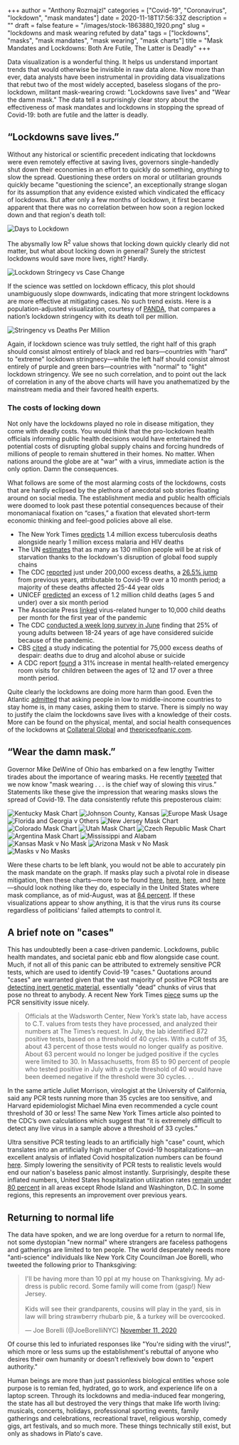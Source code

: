 +++
author = "Anthony Rozmajzl"
categories = ["Covid-19", "Coronavirus", "lockdown", "mask mandates"]
date = 2020-11-18T17:56:33Z
description = ""
draft = false
feature = "/images/stock-1863880_1920.png"
slug = "lockdowns and mask wearing refuted by data"
tags = ["lockdowns", "masks", "mask mandates", "mask wearing", "mask charts"]
title = "Mask Mandates and Lockdowns: Both Are Futile, The Latter is Deadly"
+++

Data visualization is a wonderful thing. It helps us understand important trends that would otherwise be invisible in raw data alone. Now more than ever, data analysts have been instrumental in providing data visualizations that rebut two of the most widely accepted, baseless slogans of the pro-lockdown, militant mask-wearing crowd: "Lockdowns save lives" and "Wear the damn mask." The data tell a surprisingly clear story about the effectiveness of mask mandates and lockdowns in stopping the spread of Covid-19: both are futile and the latter is deadly.

## “Lockdowns save lives.”

Without any historical or scientific precedent indicating that lockdowns were even remotely effective at saving lives, governors single-handedly shut down their economies in an effort to quickly do something, *anything* to slow the spread. Questioning these orders on moral or utilitarian grounds quickly became "questioning the science", an exceptionally strange slogan for its assumption that any evidence existed which vindicated the efficacy of lockdowns. But after only a few months of lockdown, it first became apparent that there was no correlation between how soon a region locked down and that region's death toll:

![Days to Lockdown](https://www.aier.org/wp-content/uploads/2020/05/ED-AZ636_Rodger_16U_20200426130615-1-1.jpg)

The abysmally low R<sup>2</sup> value shows that locking down quickly clearly did not matter, but what about locking down in general? Surely the strictest lockdowns would save more lives, right? Hardly.

![Lockdown Stringecy vs Case Change](/images/stringency-vs-change.png)

If the science was settled on lockdown efficacy, this plot should unambiguously slope downwards, indicating that more stringent lockdowns are more effective at mitigating cases. No such trend exists. Here is a population-adjusted visualization, courtesy of [PANDA](http://pandata.org/), that compares a nation’s lockdown stringency with its death toll per million.

![Stringency vs Deaths Per Million](/images/PopulationAdjustedStringency.png)

Again, if lockdown science was truly settled, the right half of this graph should consist almost entirely of black and red bars&mdash;countries with "hard" to "extreme" lockdown stringnecy&mdash;while the left half should consist almost entirely of purple and green bars&mdash;countries with "normal" to "light" lockdown stringency. We see no such correlation, and to point out the lack of correlation in any of the above charts will have you anathematized by the mainstream media and their favored health experts.

### The costs of locking down

Not only have the lockdowns played no role in disease mitigation, they come with deadly costs. You would think that the pro-lockdown health officials informing public health decisions would have entertained the potential costs of disrupting global supply chains and forcing hundreds of millions of people to remain shuttered in their homes. No matter. When nations around the globe are at "war" with a virus, immediate action is the only option. Damn the consequences. 

What follows are some of the most alarming costs of the lockdowns, costs that are hardly eclipsed by the plethora of anecdotal sob stories floating around on social media. The establishment media and public health officials were doomed to look past these potential consequences because of their monomaniacal fixation on “cases,” a fixation that elevated short-term economic thinking and feel-good policies above all else.

- The New York Times [predicts](https://www.nytimes.com/2020/08/03/health/coronavirus-tuberculosis-aids-malaria.html) 1.4 million excess tuberculosis deaths alongside nearly 1 million excess malaria and HIV deaths
- The UN [estimates](https://www.washingtonpost.com/world/national-security/un-pandemic-could-push-tens-of-millions-into-chronic-hunger/2020/07/13/0733e34e-c51e-11ea-a825-8722004e4150_story.html) that as many as 130 million people will be at risk of starvation thanks to the lockdown's disruption of global food supply chains
- The CDC [reported](https://www.cdc.gov/mmwr/volumes/69/wr/mm6942e2.htm) just under 200,000 excess deaths, a [26.5% jump](https://www.dailywire.com/news/new-cdc-numbers-show-lockdowns-deadly-toll-on-young-people) from previous years, attributable to Covid-19 over a 10 month period; a majority of these deaths affected 25-44 year olds
- UNICEF [predicted](https://www.unicef.org/press-releases/covid-19-devastates-already-fragile-health-systems-over-6000-additional-children) an excess of 1.2 million child deaths (ages 5 and under) over a six month period
- The Associate Press [linked](https://apnews.com/article/lifestyle-ap-top-news-understanding-the-outbreak-hunger-international-news-5cbee9693c52728a3808f4e7b4965cbd) virus-related hunger to 10,000 child deaths per month for the first year of the pandemic
- The CDC [conducted a week long survey in June](https://www.forbes.com/sites/jackkelly/2020/08/18/the-pandemic-has-caused-an-increase-in-anxiety-stress-depression-and-suicides/?sh=23f44a175863) finding that 25% of young adults between 18-24 years of age have considered suicide because of the pandemic.
- CBS [cited](https://www.cbsnews.com/news/coronavirus-deaths-suicides-drugs-alcohol-pandemic-75000/) a study indicating the potential for 75,000 excess deaths of despair: deaths due to drug and alcohol abuse or suicide
- A CDC report [found](https://thehill.com/policy/healthcare/525797-cdc-pediatric-visits-to-emergency-rooms-for-mental-health-problems?amp&__twitter_impression=true) a 31% increase in mental health-related emergency room visits for children between the ages of 12 and 17 over a three month period.

Quite clearly the lockdowns are doing more harm than good. Even the Atlantic [admitted](https://www.theatlantic.com/international/archive/2020/08/coronavirus-pandemic-developing-world/614578/) that asking people in low to middle-income countries to stay home is, in many cases, asking them to starve. There is simply no way to justify the claim the lockdowns save lives with a knowledge of their costs. More can be found on the physical, mental, and social health consequences of the lockdowns at [Collateral Global](https://collateralglobal.org) and [thepriceofpanic.com](http://thepriceofpanic.com).

## “Wear the damn mask.”

Governor Mike DeWine of Ohio has embarked on a few lengthy Twitter tirades about the importance of wearing masks. He recently [tweeted](https://twitter.com/GovMikeDeWine/status/1326657870667128841?s=20) that we now know "mask wearing . . . is the chief way of slowing this virus.” Statements like these give the impression that wearing masks slows the spread of Covid-19. The data consistently refute this preposterous claim:

![Kentucky Mask Chart](https://rationalground.com/wp-content/uploads/2020/10/10-9-Kentucky-Cases-2048x1476.png)
![Johnson County, Kansas](https://pbs.twimg.com/media/En7UUjcVgAEF-QG?format=jpg&name=medium)
![Europe Mask Usage](https://pbs.twimg.com/media/EoMas2dVEAABpHO?format=jpg&name=medium)
![Florida and Georgia v Others](https://pbs.twimg.com/media/Emz1SqjUYAAC9tZ?format=jpg&name=large)
![New Jersey Mask Chart](https://pbs.twimg.com/media/EnI4x_fVcAAB0es?format=jpg&name=4096x4096)
![Colorado Mask Chart](/images/colorado-mask-chart.png)
![Utah Mask Chart](/images/utah-mask-chart.png)
![Czech Republic Mask Chart](https://rationalground.com/wp-content/uploads/2020/10/10-17-Czech-vs-Sweden-2048x1384.png)
![Argentina Mask Chart](https://rationalground.com/wp-content/uploads/2020/10/10-14-Argentina-Cases-2048x1503.png)
![Mississippi and Alabam](https://pbs.twimg.com/media/EnzxRthUYAALZp4?format=jpg&name=large)
![Kansas Mask v No Mask](https://pbs.twimg.com/media/En2pfCQVoAEicc9?format=jpg&name=4096x4096)
![Arizona Mask v No Mask](https://pbs.twimg.com/media/EoBL6wbVcAAJp6v?format=jpg&name=large)
![Masks v No Masks](https://pbs.twimg.com/media/EoFsianVcAIzKIP?format=jpg&name=large)

Were these charts to be left blank, you would not be able to accurately pin the mask mandate on the graph. If masks play such a pivotal role in disease mitigation, then these charts&mdash;more to be found [here](https://rationalground.com/mask-charts/), [here](https://rationalground.com/more-mask-charts/), [here](https://pjmedia.com/news-and-politics/matt-margolis/2020/10/06/do-masks-really-work-heres-what-the-charts-tell-us-n1009481), and [here](https://twitter.com/ianmSC/media)&mdash;should look nothing like they do, especially in the United States where mask compliance, as of mid-August, was at [84 percent](https://www.pewresearch.org/fact-tank/2020/08/27/more-americans-say-they-are-regularly-wearing-masks-in-stores-and-other-businesses/). If these visualizations appear to show anything, it is that the virus runs its course regardless of politicians' failed attempts to control it. 

## A brief note on "cases"

This has undoubtedly been a case-driven pandemic. Lockdowns, public health mandates, and societal panic ebb and flow alongside case count. Much, if not all of this panic can be attributed to extremely sensitive PCR tests, which are used to identify Covid-19 "cases." Quotations around "cases" are warranted given that the vast majority of positive PCR tests are [detecting inert genetic material](https://redstate.com/michael_thau/2020/09/03/ny-times-up-to-90-whove-tested-covid-positive-wrongly-diagnosed-truth-a-whole-lot-worse-pt-2-n253328), essentially "dead" chunks of virus that pose no threat to anybody. A recent New York Times [piece](https://www.nytimes.com/2020/08/29/health/coronavirus-testing.html) sums up the PCR sensitivity issue nicely.

>Officials at the Wadsworth Center, New York’s state lab, have access to C.T. values from tests they have processed, and analyzed their numbers at The Times’s request. In July, the lab identified 872 positive tests, based on a threshold of 40 cycles. With a cutoff of 35, about 43 percent of those tests would no longer qualify as positive. About 63 percent would no longer be judged positive if the cycles were limited to 30. In Massachusetts, from 85 to 90 percent of people who tested positive in July with a cycle threshold of 40 would have been deemed negative if the threshold were 30 cycles. . .

In the same article Juliet Morrison, virologist at the University of California, said any PCR tests running more than 35 cycles are too sensitive, and Harvard epidemiologist Michael Mina even recommended a cycle count threshold of 30 or less! The same New York Times article also pointed to the CDC’s own calculations which suggest that “it is extremely difficult to detect any live virus in a sample above a threshold of 33 cycles.”

Ultra sensitive PCR testing leads to an artificially high "case" count, which translates into an artificially high number of Covid-19 hospitalizations&mdash;an excellent analysis of inflated Covid hospitalization numbers can be found [here](https://alachuachronicle.com/death-certificate-review-raises-questions-about-official-number-of-covid-19-deaths/). Simply lowering the sensitivity of PCR tests to realistic levels would end our nation's baseless panic almost instantly. Surprisingly, despite these inflated numbers, United States hospitalization utilization rates [remain under 80 percent](https://twitter.com/SWAtlasHoover/status/1327828349641773058?s=20) in all areas except Rhode Island and Washington, D.C. In some regions, this represents an improvement over previous years. 

## Returning to normal life

The data have spoken, and we are long overdue for a return to normal life, not some dystopian "new normal" where strangers are faceless pathogens and gatherings are limited to ten people. The world desperately needs more "anti-science" individuals like New York City Councilman Joe Borelli, who tweeted the following prior to Thanksgiving:

<blockquote class="twitter-tweet"><p lang="en" dir="ltr">I&#39;ll be having more than 10 ppl at my house on Thanksgiving. My address is public record. Some family will come from (gasp!) New Jersey.<br><br>Kids will see their grandparents, cousins will play in the yard, sis in law will bring strawberry rhubarb pie, &amp; a turkey will be overcooked.</p>&mdash; Joe Borelli (@JoeBorelliNYC) <a href="https://twitter.com/JoeBorelliNYC/status/1326608051739234304?ref_src=twsrc%5Etfw">November 11, 2020</a></blockquote> <script async src="https://platform.twitter.com/widgets.js" charset="utf-8"></script>

Of course this led to infuriated responses like "You're siding with the virus!", which more or less sums up the establishment's rebuttal of anyone who desires their own humanity or doesn't reflexively bow down to "expert authority." 

Human beings are more than just passionless biological entities whose sole purpose is to remian fed, hydrated, go to work, and experience life on a laptop screen. Through its lockdowns and media-induced fear mongering, the state has all but destroyed the very things that make life worth living: musicals, concerts, holidays, professional sporting events, family gatherings and celebrations, recreational travel, religious worship, comedy gigs, art festivals, and so much more. These things technically still exist, but only as shadows in Plato's cave.

